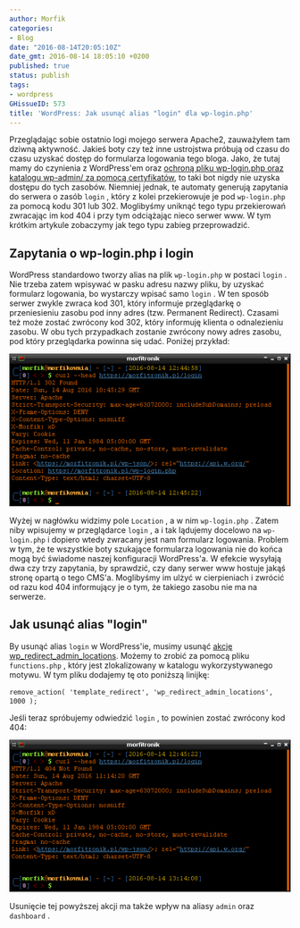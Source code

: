 ```yaml
---
author: Morfik
categories:
- Blog
date: "2016-08-14T20:05:10Z"
date_gmt: 2016-08-14 18:05:10 +0200
published: true
status: publish
tags:
- wordpress
GHissueID: 573
title: 'WordPress: Jak usunąć alias "login" dla wp-login.php'
---
```


Przeglądając sobie ostatnio logi mojego serwera Apache2, zauważyłem tam dziwną aktywność. Jakieś
boty czy też inne ustrojstwa próbują od czasu do czasu uzyskać dostęp do formularza logowania tego
bloga. Jako, że tutaj mamy do czynienia z WordPress'em oraz [ochroną pliku wp-login.php oraz
katalogu wp-admin/ za pomocą certyfikatów][1], to taki bot nigdy nie uzyska dostępu do tych zasobów.
Niemniej jednak, te automaty generują zapytania do serwera o zasób `login` , który z kolei
przekierowuje je pod `wp-login.php` za pomocą kodu 301 lub 302. Moglibyśmy uniknąć tego typu
przekierowań zwracając im kod 404 i przy tym odciążając nieco serwer www. W tym krótkim artykule
zobaczymy jak tego typu zabieg przeprowadzić.

<!--more-->
## Zapytania o wp-login.php i login

WordPress standardowo tworzy alias na plik `wp-login.php` w postaci `login` . Nie trzeba zatem
wpisywać w pasku adresu nazwy pliku, by uzyskać formularz logowania, bo wystarczy wpisać samo
`login` . W ten sposób serwer zwykle zwraca kod 301, który informuje przeglądarkę o przeniesieniu
zasobu pod inny adres (tzw. Permanent Redirect). Czasami też może zostać zwrócony kod 302, który
informuję klienta o odnalezieniu zasobu. W obu tych przypadkach zostanie zwrócony nowy adres zasobu,
pod który przeglądarka powinna się udać. Poniżej przykład:

![wp-login-php-wordpress-ukrycie](/img/2016/08/1.wp-login-php-wordpress-ukrycie.png#huge)

Wyżej w nagłówku widzimy pole `Location` , a w nim `wp-login.php` . Zatem niby wpisujemy w
przeglądarce `login` , a i tak lądujemy docelowo na `wp-login.php` i dopiero wtedy zwracany jest
nam formularz logowania. Problem w tym, że te wszystkie boty szukające formularza logowania nie do
końca mogą być świadome naszej konfiguracji WordPress'a. W efekcie wysyłają dwa czy trzy zapytania,
by sprawdzić, czy dany serwer www hostuje jakąś stronę opartą o tego CMS'a. Moglibyśmy im ulżyć w
cierpieniach i zwrócić od razu kod 404 informujący je o tym, że takiego zasobu nie ma na serwerze.

## Jak usunąć alias "login"

By usunąć alias `login` w WordPress'ie, musimy usunąć [akcję wp_redirect_admin_locations][2].
Możemy to zrobić za pomocą pliku `functions.php` , który jest zlokalizowany w katalogu
wykorzystywanego motywu. W tym pliku dodajemy tę oto poniższą linijkę:

    remove_action( 'template_redirect', 'wp_redirect_admin_locations', 1000 );

Jeśli teraz spróbujemy odwiedzić `login` , to powinien zostać zwrócony kod 404:

![wp-login-php-wordpress-ukrycie](/img/2016/08/2.wp-login-php-wordpress-ukrycie.png#huge)

Usunięcie tej powyższej akcji ma także wpływ na aliasy `admin` oraz `dashboard` .

[1]: /post/certyfikat-chroniacy-wp-login-php-wp-admin/
[2]: https://developer.wordpress.org/reference/functions/wp_redirect_admin_locations/

